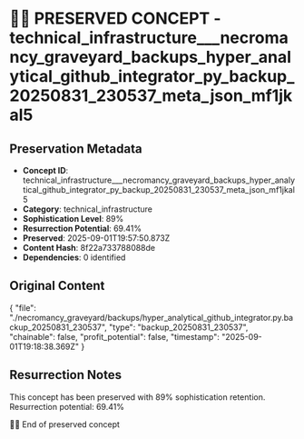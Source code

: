 # 🏴‍☠️ PRESERVED CONCEPT - technical_infrastructure___necromancy_graveyard_backups_hyper_analytical_github_integrator_py_backup_20250831_230537_meta_json_mf1jkal5

## Preservation Metadata
- **Concept ID**: technical_infrastructure___necromancy_graveyard_backups_hyper_analytical_github_integrator_py_backup_20250831_230537_meta_json_mf1jkal5
- **Category**: technical_infrastructure
- **Sophistication Level**: 89%
- **Resurrection Potential**: 69.41%
- **Preserved**: 2025-09-01T19:57:50.873Z
- **Content Hash**: 8f22a733788088de
- **Dependencies**: 0 identified

## Original Content

{
  "file": "./necromancy_graveyard/backups/hyper_analytical_github_integrator.py.backup_20250831_230537",
  "type": "backup_20250831_230537",
  "chainable": false,
  "profit_potential": false,
  "timestamp": "2025-09-01T19:18:38.369Z"
}

## Resurrection Notes
This concept has been preserved with 89% sophistication retention.
Resurrection potential: 69.41%

🏴‍☠️ End of preserved concept
